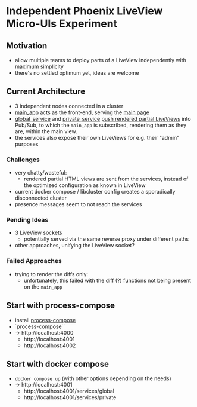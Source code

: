 # Independent Phoenix LiveView Micro-UIs Experiment

## Motivation

- allow multiple teams to deploy parts of a LiveView independently with maximum simplicity
- there's no settled optimum yet, ideas are welcome

## Current Architecture

- 3 independent nodes connected in a cluster
- [main_app](./main_app/) acts as the front-end, serving the [main page](main_app/lib/main_app_web/live/main_live.ex)
- [global_service](./global_service/) and [private_service](./private_service/) [push rendered partial LiveViews](private_service/lib/private_service/private_click_aggregator_service.ex) into Pub/Sub, to which the `main_app` is subscribed, rendering them as they are, within the main view.
- the services also expose their own LiveViews for e.g. their "admin" purposes

### Challenges

- very chatty/wasteful:
  - rendered partial HTML views are sent from the services, instead of the optimized configuration as known in LiveView
- current docker compose / libcluster config creates a sporadically disconnected cluster
- presence messages seem to not reach the services

### Pending Ideas

- 3 LiveView sockets
  - potentially served via the same reverse proxy under different paths
- other approaches, unifying the LiveView socket?

### Failed Approaches

- trying to render the diffs only:
  - unfortunately, this failed with the diff (?) functions not being present on the `main_app`

## Start with process-compose

- install [process-compose](https://f1bonacc1.github.io/process-compose/installation/)
- `process-compose``
- &rarr; http://localhost:4000
  - http://localhost:4001
  - http://localhost:4002

## Start with docker compose

- `docker compose up` (with other options depending on the needs)
- &rarr; http://localhost:4001
  - http://localhost:4001/services/global
  - http://localhost:4001/services/private